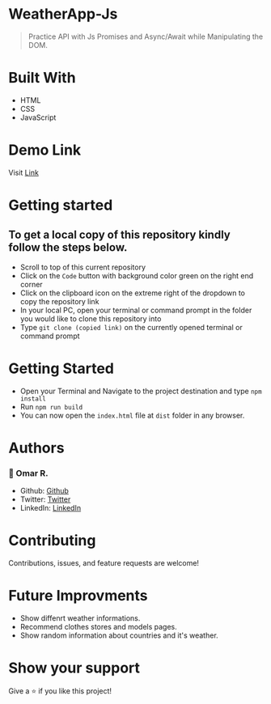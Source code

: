 # WeatherApp-Js

> Practice API with Js Promises and Async/Await while Manipulating the DOM.

# Built With

- HTML
- CSS
- JavaScript

# Demo Link
Visit [Link](https://fr3elancer.github.io/WeatherApp-Js/)

# Getting started

## To get a local copy of this repository kindly follow the steps below.
- Scroll to top of this current repository
- Click on the `Code` button with background color green on the right end corner
- Click on the clipboard icon on the extreme right of the dropdown to copy the repository link
- In your local PC, open your terminal or command prompt in the folder you would like to clone this repository into
- Type `git clone (copied link)` on the currently opened terminal or command prompt

# Getting Started 

- Open your Terminal and Navigate to the project destination and type `npm install`
- Run `npm run build`
- You can now open the `index.html` file at `dist` folder in any browser.

# Authors

### 👤 Omar R.

- Github: [Github](https://github.com/od-c0d3r)
- Twitter: [Twitter](https://twitter.com/od_coder)
- LinkedIn: [LinkedIn](https://www.linkedin.com/in/omarrashad/)


# Contributing
Contributions, issues, and feature requests are welcome!

# Future Improvments
 - Show diffenrt weather informations.
 - Recommend clothes stores and models pages.
 - Show random information about countries and it's weather.
 
# Show your support
Give a ⭐ if you like this project!
